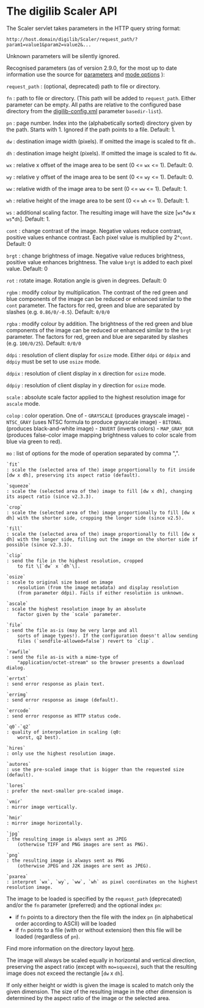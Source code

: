 # The digilib Scaler API

The Scaler servlet takes parameters in the HTTP query string format:
```
http://host.domain/digilib/Scaler/request_path/?param1=value1&param2=value2&... 
```
Unknown parameters will be silently ignored.

Recognised parameters (as of version 2.9.0, for the most up to date information use the source for
[parameters](https://github.com/robcast/digilib/tree/master/common/src/main/java/digilib/conf/DigilibRequest.java)
and
[mode options](https://github.com/robcast/digilib/tree/master/common/src/main/java/digilib/conf/DigilibOption.java)
):

`request_path`
: (optional, deprecated) path to file or directory.

`fn`
: path to file or directory. (This path will be added to
    `request_path`. Either parameter can be empty. 
    All paths are relative to the configured base directory 
    from the [digilib-config.xml](digilib-config.html) parameter `basedir-list`). 

`pn`
: page number. Index into the (alphabetically sorted)
    directory given by the path. Starts with 1. Ignored if the path
    points to a file. Default: 1.
    
`dw`
: destination image width (pixels). If omitted the image is
    scaled to fit `dh.`

`dh`
: destination image height (pixels). If omitted the image
    is scaled to fit `dw`.

`wx`
: relative x offset of the image area to be sent (0 <=
    `wx` <= 1). Default: 0.

`wy`
: relative y offset of the image area to be sent (0 <=
    `wy` <= 1). Default: 0.

`ww`
: relative width of the image area to be sent (0 <= `ww`
    <= 1). Default: 1.

`wh`
: relative height of the image area to be sent (0 <= `wh`
    <= 1). Default: 1.

`ws`
: additional scaling factor. The resulting image will have
    the size \[`ws`\*`dw` x `ws`\*`dh`\]. Default: 1.

`cont`
: change contrast of the image. Negative values reduce
    contrast, positive values enhance contrast. Each pixel value is
    multiplied by 2^`cont`. Default: 0

`brgt`
: change brightness of image. Negative value reduces
    brightness, positive value enhances brightness. The value `brgt` is
    added to each pixel value. Default: 0

`rot`
: rotate image. Rotation angle is given in degrees.
    Default: 0

`rgbm`
: modify colour by multiplication. The contrast of the
    red green and blue components of the image can be reduced or
    enhanced similar to the `cont` parameter. The factors for red, green
    and blue are separated by slashes (e.g. `0.86/0/-0.5`).
    Default: `0/0/0`

`rgba`
: modify colour by addition. The brightness of the red
    green and blue components of the image can be reduced or enhanced
    similar to the `brgt` parameter. The factors for red, green and blue
    are separated by slashes (e.g. `100/0/25`). Default: `0/0/0`

`ddpi`
: resolution of client display for `osize` mode. Either
    `ddpi` or `ddpix` and `ddpiy` must be set to use `osize` mode.

`ddpix`
: resolution of client display in x direction for
    `osize` mode.

`ddpiy`
: resolution of client display in y direction for
    `osize` mode.

`scale`
: absolute scale factor applied to the highest resolution image
    for `ascale` mode.

`colop`
: color operation. One of 
    - `GRAYSCALE` (produces grayscale image)
    - `NTSC_GRAY` (uses NTSC formula to produce grayscale image)
    - `BITONAL` (produces black-and-white image) 
    - `INVERT` (inverts colors)
    - `MAP_GRAY_BGR` (produces false-color image mapping brightness values to color scale from blue via green to red).

`mo`
: list of options for the mode of operation separated by comma ",".

    `fit`
    : scale the (selected area of the) image proportionally to fit inside [dw x dh], preserving its aspect ratio (default).

    `squeeze`
    : scale the (selected area of the) image to fill [dw x dh], changing its aspect ratio (since v2.3.3).

    `crop`
    : scale the (selected area of the) image proportionally to fill [dw x dh] with the shorter side, cropping the longer side (since v2.5).

    `fill`
    : scale the (selected area of the) image proportionally to fill [dw x dh] with the longer side, filling out the image on the shorter side if possible (since v2.3.3).

    `clip`
    : send the file in the highest resolution, cropped
        to fit \[`dw` x `dh`\].

    `osize`
    : scale to original size based on image
        resolution (from the image metadata) and display resolution
        (from parameter ddpi). Fails if either resolution is unknown.

    `ascale`
    : scale the highest resolution image by an absolute
    	factor given by the `scale` parameter.

    `file`
    : send the file as-is (may be very large and all
        sorts of image types!). If the configuration doesn't allow sending
        files (`sendfile-allowed=false`) revert to `clip`.

    `rawfile`
    : send the file as-is with a mime-type of
        "application/octet-stream" so the browser presents a download dialog.

    `errtxt`
    : send error response as plain text.

    `errimg`
    : send error response as image (default).

    `errcode`
    : send error response as HTTP status code.

    `q0`-`q2`
    : quality of interpolation in scaling (q0:
        worst, q2 best).

    `hires`
    : only use the highest resolution image.

    `autores`
    : use the pre-scaled image that is bigger than the requested size (default).

    `lores`
    : prefer the next-smaller pre-scaled image.

    `vmir`
    : mirror image vertically.

    `hmir`
    : mirror image horizontally.

    `jpg`
    : the resulting image is always sent as JPEG
        (otherwise TIFF and PNG images are sent as PNG).

    `png`
    : the resulting image is always sent as PNG
        (otherwise JPEG and J2K images are sent as JPEG).

    `pxarea`
    : interpret `wx`, `wy`, `ww`, `wh` as pixel coordinates on the highest resolution image.

The image to be loaded is specified by the `request_path`
(deprecated) and/or the `fn` parameter (preferred) and the optional
index `pn`:

- if `fn` points to a directory then the file with the index `pn`
    (in alphabetical order according to ASCII) will be loaded
- if `fn` points to a file (with or without extension) then this
    file will be loaded (regardless of `pn`).

Find more information on the directory layout [here](image-directories.html).

The image will always be scaled equally in horizontal and vertical direction,
preserving the aspect ratio (except with `mo=squeeze`),
such that the resulting image does not exceed the rectangle \[`dw` x `dh`\].

If only either height or width is given the image is scaled to match
only the given dimension. The size of the resulting image in the other
dimension is determined by the aspect ratio of the image or the selected area.
